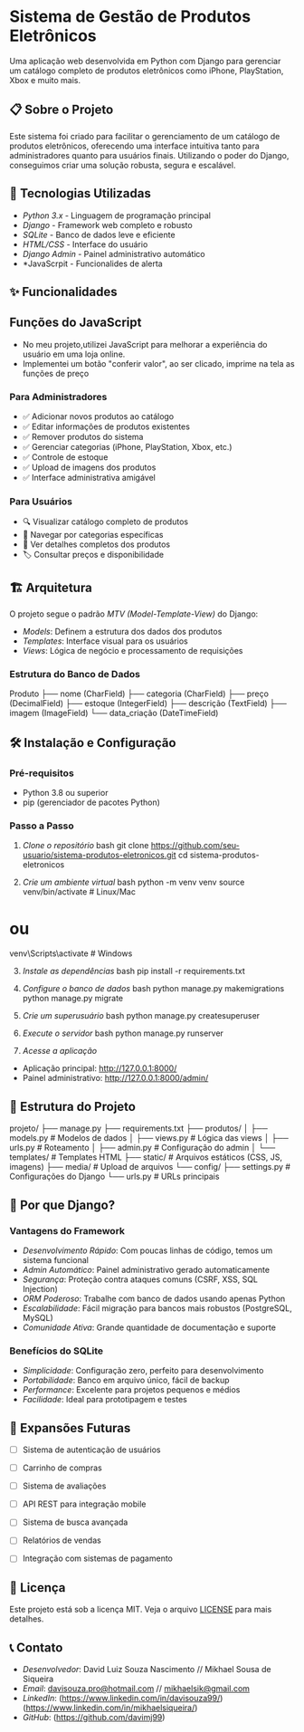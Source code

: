 # Sistema de Gestão de Produtos Eletrônicos

Uma aplicação web desenvolvida em Python com Django para gerenciar um catálogo completo de produtos eletrônicos como iPhone, PlayStation, Xbox e muito mais.

## 📋 Sobre o Projeto

Este sistema foi criado para facilitar o gerenciamento de um catálogo de produtos eletrônicos, oferecendo uma interface intuitiva tanto para administradores quanto para usuários finais. Utilizando o poder do Django, conseguimos criar uma solução robusta, segura e escalável.

## 🚀 Tecnologias Utilizadas

- *Python 3.x* - Linguagem de programação principal
- *Django* - Framework web completo e robusto
- *SQLite* - Banco de dados leve e eficiente
- *HTML/CSS* - Interface do usuário
- *Django Admin* - Painel administrativo automático
- *JavaScrpit - Funcionalides de alerta 

## ✨ Funcionalidades

## Funções do JavaScript 
- No meu projeto,utilizei JavaScript para melhorar a experiência do usuário em uma loja online.
- Implementei um botão "conferir valor", ao ser clicado, imprime na tela as funções de preço

### Para Administradores
- ✅ Adicionar novos produtos ao catálogo
- ✅ Editar informações de produtos existentes
- ✅ Remover produtos do sistema
- ✅ Gerenciar categorias (iPhone, PlayStation, Xbox, etc.)
- ✅ Controle de estoque
- ✅ Upload de imagens dos produtos
- ✅ Interface administrativa amigável

### Para Usuários
- 🔍 Visualizar catálogo completo de produtos
- 📱 Navegar por categorias específicas
- 📄 Ver detalhes completos dos produtos
- 🏷️ Consultar preços e disponibilidade

## 🏗️ Arquitetura

O projeto segue o padrão *MTV (Model-Template-View)* do Django:

- *Models*: Definem a estrutura dos dados dos produtos
- *Templates*: Interface visual para os usuários
- *Views*: Lógica de negócio e processamento de requisições

### Estrutura do Banco de Dados


Produto
├── nome (CharField)
├── categoria (CharField)
├── preço (DecimalField)
├── estoque (IntegerField)
├── descrição (TextField)
├── imagem (ImageField)
└── data_criação (DateTimeField)


## 🛠️ Instalação e Configuração

### Pré-requisitos
- Python 3.8 ou superior
- pip (gerenciador de pacotes Python)

### Passo a Passo

1. *Clone o repositório*
bash
git clone https://github.com/seu-usuario/sistema-produtos-eletronicos.git
cd sistema-produtos-eletronicos


2. *Crie um ambiente virtual*
bash
python -m venv venv
source venv/bin/activate  # Linux/Mac
# ou
venv\Scripts\activate  # Windows


3. *Instale as dependências*
bash
pip install -r requirements.txt


4. *Configure o banco de dados*
bash
python manage.py makemigrations
python manage.py migrate


5. *Crie um superusuário*
bash
python manage.py createsuperuser


6. *Execute o servidor*
bash
python manage.py runserver


7. *Acesse a aplicação*
- Aplicação principal: http://127.0.0.1:8000/
- Painel administrativo: http://127.0.0.1:8000/admin/

## 📁 Estrutura do Projeto


projeto/
├── manage.py
├── requirements.txt
├── produtos/
│   ├── models.py      # Modelos de dados
│   ├── views.py       # Lógica das views
│   ├── urls.py        # Roteamento
│   ├── admin.py       # Configuração do admin
│   └── templates/     # Templates HTML
├── static/            # Arquivos estáticos (CSS, JS, imagens)
├── media/             # Upload de arquivos
└── config/
    ├── settings.py    # Configurações do Django
    └── urls.py        # URLs principais


## 🎯 Por que Django?

### Vantagens do Framework

- *Desenvolvimento Rápido*: Com poucas linhas de código, temos um sistema funcional
- *Admin Automático*: Painel administrativo gerado automaticamente
- *Segurança*: Proteção contra ataques comuns (CSRF, XSS, SQL Injection)
- *ORM Poderoso*: Trabalhe com banco de dados usando apenas Python
- *Escalabilidade*: Fácil migração para bancos mais robustos (PostgreSQL, MySQL)
- *Comunidade Ativa*: Grande quantidade de documentação e suporte

### Benefícios do SQLite

- *Simplicidade*: Configuração zero, perfeito para desenvolvimento
- *Portabilidade*: Banco em arquivo único, fácil de backup
- *Performance*: Excelente para projetos pequenos e médios
- *Facilidade*: Ideal para prototipagem e testes

## 🚀 Expansões Futuras

- [ ] Sistema de autenticação de usuários
- [ ] Carrinho de compras
- [ ] Sistema de avaliações
- [ ] API REST para integração mobile
- [ ] Sistema de busca avançada
- [ ] Relatórios de vendas
- [ ] Integração com sistemas de pagamento


## 📄 Licença

Este projeto está sob a licença MIT. Veja o arquivo [LICENSE](LICENSE) para mais detalhes.

## 📞 Contato

- *Desenvolvedor*: David Luiz Souza Nascimento // Mikhael Sousa de Siqueira
- *Email*: davisouza.pro@hotmail.com // mikhaelsik@gmail.com
- *LinkedIn*: (https://www.linkedin.com/in/davisouza99/) (https://www.linkedin.com/in/mikhaelsiqueira/)
- *GitHub*: (https://github.com/davimj99)

